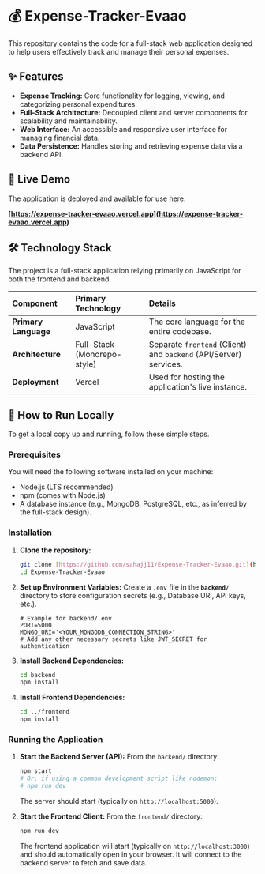 # 💰 Expense-Tracker-Evaao

This repository contains the code for a full-stack web application designed to help users effectively track and manage their personal expenses.

## ✨ Features

* **Expense Tracking:** Core functionality for logging, viewing, and categorizing personal expenditures.
* **Full-Stack Architecture:** Decoupled client and server components for scalability and maintainability.
* **Web Interface:** An accessible and responsive user interface for managing financial data.
* **Data Persistence:** Handles storing and retrieving expense data via a backend API.

## 🔗 Live Demo

The application is deployed and available for use here:

**[https://expense-tracker-evaao.vercel.app](https://expense-tracker-evaao.vercel.app)**


## 🛠️ Technology Stack

The project is a full-stack application relying primarily on JavaScript for both the frontend and backend.

| Component | Primary Technology | Details |
| :--- | :--- | :--- |
| **Primary Language** | JavaScript | The core language for the entire codebase. |
| **Architecture** | Full-Stack (Monorepo-style) | Separate `frontend` (Client) and `backend` (API/Server) services. |
| **Deployment** | Vercel | Used for hosting the application's live instance. |

## 🚀 How to Run Locally

To get a local copy up and running, follow these simple steps.

### Prerequisites

You will need the following software installed on your machine:

* Node.js (LTS recommended)
* npm (comes with Node.js)
* A database instance (e.g., MongoDB, PostgreSQL, etc., as inferred by the full-stack design).

### Installation

1.  **Clone the repository:**
    ```bash
    git clone [https://github.com/sahajj11/Expense-Tracker-Evaao.git](https://github.com/sahajj11/Expense-Tracker-Evaao.git)
    cd Expense-Tracker-Evaao
    ```

2.  **Set up Environment Variables:**
    Create a `.env` file in the **`backend/`** directory to store configuration secrets (e.g., Database URI, API keys, etc.).
    ```
    # Example for backend/.env
    PORT=5000
    MONGO_URI='<YOUR_MONGODB_CONNECTION_STRING>'
    # Add any other necessary secrets like JWT_SECRET for authentication
    ```

3.  **Install Backend Dependencies:**
    ```bash
    cd backend
    npm install
    ```

4.  **Install Frontend Dependencies:**
    ```bash
    cd ../frontend
    npm install
    ```

### Running the Application

1.  **Start the Backend Server (API):**
    From the `backend/` directory:
    ```bash
    npm start 
    # Or, if using a common development script like nodemon:
    # npm run dev 
    ```
    The server should start (typically on `http://localhost:5000`).

2.  **Start the Frontend Client:**
    From the `frontend/` directory:
    ```bash
    npm run dev 
    ```
    The frontend application will start (typically on `http://localhost:3000`) and should automatically open in your browser. It will connect to the backend server to fetch and save data.


